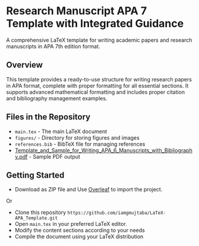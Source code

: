 # Research Manuscript APA 7 Template with Integrated Guidance

A comprehensive LaTeX template for writing academic papers and research manuscripts in APA 7th edition format.

## Overview
This template provides a ready-to-use structure for writing research papers in APA format, complete with proper formatting for all essential sections. It supports advanced mathematical formatting and includes proper citation and bibliography management examples.

## Files in the Repository
- `main.tex` - The main LaTeX document
- `figures/` - Directory for storing figures and images
- `references.bib` - BibTeX file for managing references
- [Template_and_Sample_for_Writing_APA_6_Manuscripts_with_Bibliography.pdf](https://github.com/iamgmujtaba/LaTeX-APA_Template/blob/main/Template_and_Sample_for_Writing_APA_6_Manuscripts_with_Bibliography.pdf) - Sample PDF output

## Getting Started
- Download as ZIP file and Use [Overleaf](https://www.overleaf.com/project) to import the project.
 

Or 


- Clone this repository
``
https://github.com/iamgmujtaba/LaTeX-APA_Template.git
``
- Open `main.tex` in your preferred LaTeX editor.
- Modify the content sections according to your needs
- Compile the document using your LaTeX distribution
